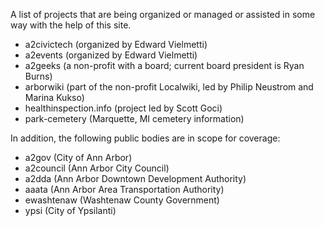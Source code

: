 A list of projects that are being organized or managed or assisted in some way with the help of this site.

* a2civictech (organized by Edward Vielmetti)
* a2events (organized by Edward Vielmetti)
* a2geeks (a non-profit with a board; current board president is Ryan Burns)
* arborwiki (part of the non-profit Localwiki, led by Philip Neustrom and Marina Kukso)
* healthinspection.info (project led by Scott Goci)
* park-cemetery (Marquette, MI cemetery information)

In addition, the following public bodies are in scope for coverage:

* a2gov (City of Ann Arbor)
* a2council (Ann Arbor City Council)
* a2dda (Ann Arbor Downtown Development Authority)
* aaata (Ann Arbor Area Transportation Authority)
* ewashtenaw (Washtenaw County Government)
* ypsi (City of Ypsilanti)
